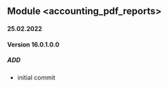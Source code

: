 ## Module <accounting_pdf_reports>

#### 25.02.2022
#### Version 16.0.1.0.0
##### ADD
- initial commit
